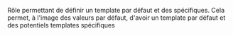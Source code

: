 Rôle permettant de définir un template par défaut et des spécifiques.
Cela permet, à l'image des valeurs par défaut, d'avoir un template par défaut et des potentiels templates spécifiques